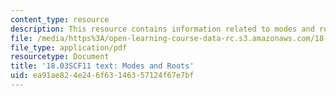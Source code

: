 ```yaml
---
content_type: resource
description: This resource contains information related to modes and roots.
file: /media/https%3A/open-learning-course-data-rc.s3.amazonaws.com/18-03sc-differential-equations-fall-2011/ea91ae824e246f63146357124f67e7bf_MIT18_03SCF11_s12_4text.pdf
file_type: application/pdf
resourcetype: Document
title: '18.03SCF11 text: Modes and Roots'
uid: ea91ae82-4e24-6f63-1463-57124f67e7bf
---
```

